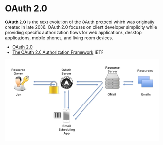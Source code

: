 # OAuth 2.0

**OAuth 2.0** is the next evolution of the OAuth protocol which was originally created in late 2006. OAuth 2.0 focuses on client developer simplicity while providing specific authorization flows for web applications, desktop applications, mobile phones, and living room devices.

- [OAuth 2.0](https://oauth.net/2/)
- [The OAuth 2.0 Authorization Framework](https://tools.ietf.org/html/rfc6749) IETF

![oauth2.0-example](/assets/oauth2.0-example.png "OAuth 2.0 example")

